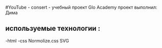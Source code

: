 #YouTube -  consert  -  учебный проект  Glo Academy 
проект выполнил: Дима


##  используемые  технологии :
-html
-css
Normolize.css
SVG
